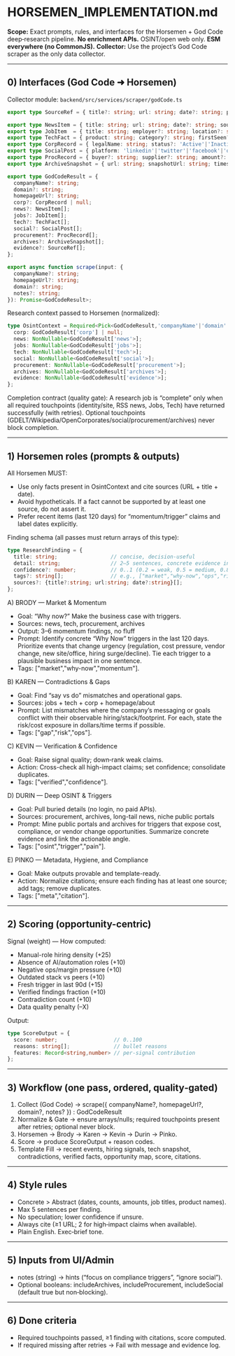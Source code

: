 # HORSEMEN_IMPLEMENTATION.md
**Scope:** Exact prompts, rules, and interfaces for the Horsemen + God Code deep‑research pipeline.
**No enrichment APIs.** OSINT/open web only. **ESM everywhere (no CommonJS).**
**Collector:** Use the project’s God Code scraper as the only data collector.

---

## 0) Interfaces (God Code ➜ Horsemen)

Collector module: `backend/src/services/scraper/godCode.ts`

```ts
export type SourceRef = { title?: string; url: string; date?: string; publisher?: string };

export type NewsItem = { title: string; url: string; date?: string; source?: string; topics?: string[] };
export type JobItem  = { title: string; employer?: string; location?: string; url: string; date?: string; text?: string };
export type TechFact = { product: string; category?: string; firstSeen?: string; lastSeen?: string; evidenceUrl?: string };
export type CorpRecord = { legalName: string; status?: 'Active'|'Inactive'|'Unknown'; jurisdiction?: string; ids?: Record<string,string>; officers?: string[]; sources?: SourceRef[] };
export type SocialPost = { platform: 'linkedin'|'twitter'|'facebook'|'other'; url: string; date?: string; text?: string };
export type ProcRecord = { buyer?: string; supplier?: string; amount?: string; date?: string; url: string; notes?: string };
export type ArchiveSnapshot = { url: string; snapshotUrl: string; timestamp: string };

export type GodCodeResult = {
  companyName?: string;
  domain?: string;
  homepageUrl?: string;
  corp?: CorpRecord | null;
  news?: NewsItem[];
  jobs?: JobItem[];
  tech?: TechFact[];
  social?: SocialPost[];
  procurement?: ProcRecord[];
  archives?: ArchiveSnapshot[];
  evidence?: SourceRef[];
};

export async function scrape(input: {
  companyName?: string;
  homepageUrl?: string;
  domain?: string;
  notes?: string;
}): Promise<GodCodeResult>;
```

Research context passed to Horsemen (normalized):

```ts
type OsintContext = Required<Pick<GodCodeResult,'companyName'|'domain'|'homepageUrl'>> & {
  corp: GodCodeResult['corp'] | null;
  news: NonNullable<GodCodeResult['news'>];
  jobs: NonNullable<GodCodeResult['jobs'>];
  tech: NonNullable<GodCodeResult['tech'>];
  social: NonNullable<GodCodeResult['social'>];
  procurement: NonNullable<GodCodeResult['procurement'>];
  archives: NonNullable<GodCodeResult['archives'>];
  evidence: NonNullable<GodCodeResult['evidence'>];
};
```

Completion contract (quality gate): A research job is “complete” only when all required touchpoints (identity/site, RSS news, Jobs, Tech) have returned successfully (with retries). Optional touchpoints (GDELT/Wikipedia/OpenCorporates/social/procurement/archives) never block completion.

---

## 1) Horsemen roles (prompts & outputs)

All Horsemen MUST:
- Use only facts present in OsintContext and cite sources (URL + title + date).
- Avoid hypotheticals. If a fact cannot be supported by at least one source, do not assert it.
- Prefer recent items (last 120 days) for “momentum/trigger” claims and label dates explicitly.

Finding schema (all passes must return arrays of this type):

```ts
type ResearchFinding = {
  title: string;                 // concise, decision-useful
  detail: string;                // 2–5 sentences, concrete evidence inline
  confidence?: number;           // 0..1 (0.2 = weak, 0.5 = medium, 0.8 = strong)
  tags?: string[];               // e.g., ["market","why-now","ops","risk","verified"]
  sources?: {title?:string; url:string; date?:string}[];
};
```

A) BRODY — Market & Momentum
- Goal: “Why now?” Make the business case with triggers.
- Sources: news, tech, procurement, archives
- Output: 3–6 momentum findings, no fluff
- Prompt: Identify concrete “Why Now” triggers in the last 120 days. Prioritize events that change urgency (regulation, cost pressure, vendor change, new site/office, hiring surge/decline). Tie each trigger to a plausible business impact in one sentence.
- Tags: ["market","why-now","momentum"].

B) KAREN — Contradictions & Gaps
- Goal: Find “say vs do” mismatches and operational gaps.
- Sources: jobs + tech + corp + homepage/about
- Prompt: List mismatches where the company’s messaging or goals conflict with their observable hiring/stack/footprint. For each, state the risk/cost exposure in dollars/time terms if possible.
- Tags: ["gap","risk","ops"].

C) KEVIN — Verification & Confidence
- Goal: Raise signal quality; down‑rank weak claims.
- Action: Cross-check all high-impact claims; set confidence; consolidate duplicates.
- Tags: ["verified","confidence"].

D) DURIN — Deep OSINT & Triggers
- Goal: Pull buried details (no login, no paid APIs).
- Sources: procurement, archives, long-tail news, niche public portals
- Prompt: Mine public portals and archives for triggers that expose cost, compliance, or vendor change opportunities. Summarize concrete evidence and link the actionable angle.
- Tags: ["osint","trigger","pain"].

E) PINKO — Metadata, Hygiene, and Compliance
- Goal: Make outputs provable and template-ready.
- Action: Normalize citations; ensure each finding has at least one source; add tags; remove duplicates.
- Tags: ["meta","citation"].

---

## 2) Scoring (opportunity-centric)

Signal (weight) — How computed:
- Manual-role hiring density (+25)
- Absence of AI/automation roles (+10)
- Negative ops/margin pressure (+10)
- Outdated stack vs peers (+10)
- Fresh trigger in last 90d (+15)
- Verified findings fraction (+10)
- Contradiction count (+10)
- Data quality penalty (–X)

Output:

```ts
type ScoreOutput = {
  score: number;                  // 0..100
  reasons: string[];              // bullet reasons
  features: Record<string,number> // per-signal contribution
};
```

---

## 3) Workflow (one pass, ordered, quality‑gated)

1) Collect (God Code) → scrape({ companyName?, homepageUrl?, domain?, notes? }) : GodCodeResult
2) Normalize & Gate → ensure arrays/nulls; required touchpoints present after retries; optional never block.
3) Horsemen → Brody → Karen → Kevin → Durin → Pinko.
4) Score → produce ScoreOutput + reason codes.
5) Template Fill → recent events, hiring signals, tech snapshot, contradictions, verified facts, opportunity map, score, citations.

---

## 4) Style rules
- Concrete > Abstract (dates, counts, amounts, job titles, product names).
- Max 5 sentences per finding.
- No speculation; lower confidence if unsure.
- Always cite (≥1 URL; 2 for high‑impact claims when available).
- Plain English. Exec‑brief tone.

---

## 5) Inputs from UI/Admin
- notes (string) → hints (“focus on compliance triggers”, “ignore social”).
- Optional booleans: includeArchives, includeProcurement, includeSocial (default true but non‑blocking).

---

## 6) Done criteria
- Required touchpoints passed, ≥1 finding with citations, score computed.
- If required missing after retries → Fail with message and evidence log.